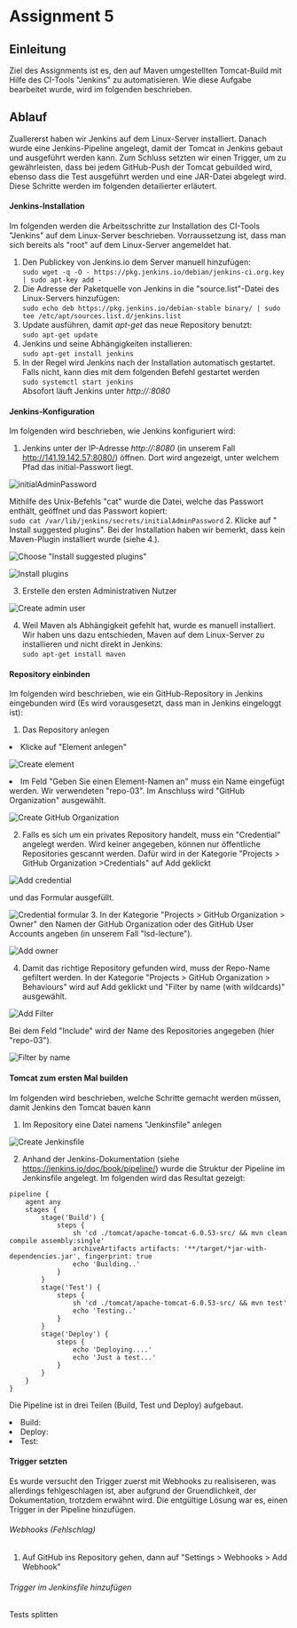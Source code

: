 # Assignment 5
## Einleitung
Ziel des Assignments ist es, den auf Maven umgestellten Tomcat-Build mit Hilfe
des CI-Tools "Jenkins" zu automatisieren. Wie diese Aufgabe bearbeitet wurde, wird
im folgenden beschrieben.
## Ablauf
Zuallererst haben wir Jenkins auf dem Linux-Server installiert. Danach wurde eine
Jenkins-Pipeline angelegt, damit der Tomcat in Jenkins gebaut und
ausgeführt werden kann. Zum Schluss setzten wir einen Trigger, um zu
gewährleisten, dass bei jedem GitHub-Push der Tomcat gebuilded wird, ebenso
dass die Test ausgeführt werden und eine JAR-Datei abgelegt wird. Diese
Schritte werden im folgenden detailierter erläutert.
#### Jenkins-Installation
Im folgenden werden die Arbeitsschritte zur Installation des CI-Tools "Jenkins"
auf dem Linux-Server beschrieben. Vorraussetzung ist, dass man sich bereits
als "root" auf dem Linux-Server angemeldet hat.
1. Den Publickey von Jenkins.io dem Server manuell hinzufügen: <br>
`
 sudo wget -q -O - https://pkg.jenkins.io/debian/jenkins-ci.org.key | sudo apt-key add -
`
2. Die Adresse der Paketquelle von Jenkins in die "source.list"-Datei
des Linux-Servers hinzufügen: <br>
`
sudo echo deb https://pkg.jenkins.io/debian-stable binary/ | sudo tee /etc/apt/sources.list.d/jenkins.list
`
3. Update ausführen, damit <i>apt-get</i> das neue Repository benutzt:<br>
`
sudo apt-get update
`
4. Jenkins und seine Abhängigkeiten installieren:<br>
`
sudo apt-get install jenkins
`
5. In der Regel wird Jenkins nach der Installation automatisch gestartet. Falls
nicht, kann dies mit dem folgenden Befehl gestartet werden<br>
`
sudo systemctl start jenkins
`
<br>Absofort läuft Jenkins unter <i>http://<Server-IP>:8080</i>


#### Jenkins-Konfiguration
Im folgenden wird beschrieben, wie Jenkins konfiguriert wird:
1. Jenkins unter der IP-Adresse <i>http://<Server-IP>:8080</i> (in unserem Fall
  http://141.19.142.57:8080/) öffnen. Dort wird angezeigt, unter welchem Pfad das
  initial-Passwort liegt.

![initialAdminPassword](Pictures/initial_password.png)

  Mithilfe des Unix-Befehls "cat" wurde die Datei, welche das Passwort
  enthält, geöffnet und das Passwort kopiert:<br>
  `
  sudo cat /var/lib/jenkins/secrets/initialAdminPassword
  `
2. Klicke auf " Install suggested plugins". Bei der Installation haben
wir bemerkt, dass kein Maven-Plugin installiert wurde (siehe 4.).

![Choose "Install suggested plugins"](Pictures/install_plugins.png)

![Install plugins](Pictures/install_plugins_2.png)

3. Erstelle den ersten Administrativen Nutzer

![Create admin user](Pictures/create_admin.png)

4. Weil Maven als Abhängigkeit gefehlt hat, wurde es manuell installiert.
Wir haben uns dazu entschieden, Maven auf dem Linux-Server zu installieren und
nicht direkt in Jenkins:<br>
`
sudo apt-get install maven
`

#### Repository einbinden
Im folgenden wird beschrieben, wie ein GitHub-Repository in Jenkins eingebunden
wird (Es wird vorausgesetzt, dass man in Jenkins eingeloggt ist):
1. Das Repository anlegen
<li>Klicke auf "Element anlegen" </li>

![Create element](Pictures/create_element.png)

<li>Im Feld "Geben Sie einen Element-Namen an" muss ein Name eingefügt werden.
Wir verwendeten "repo-03". Im Anschluss wird "GitHub Organization" ausgewählt.

![Create GitHub Organization](Pictures/create_element_2.png)

2. Falls es sich um ein privates Repository handelt, muss ein "Credential"
angelegt werden. Wird keiner angegeben, können nur öffentliche
Repositories gescannt werden. Dafür wird in der Kategorie
"Projects > GitHub Organization >Credentials" auf Add geklickt

![Add credential](Pictures/add_credential.png)

und das Formular ausgefüllt.

![Credential formular](Pictures/credential_formular.png)
3. In der Kategorie "Projects > GitHub Organization > Owner" den Namen der
GitHub Organization oder des GitHub User Accounts angeben
(in unserem Fall "lsd-lecture").

![Add owner](Pictures/owner.png)

4. Damit das richtige Repository gefunden wird, muss der Repo-Name gefiltert
werden. In der Kategorie "Projects > GitHub Organization >
Behaviours" wird auf Add geklickt und "Filter by name (with wildcards)"
ausgewählt.

![Add Filter](Pictures/filter_repo.png)

Bei dem Feld "Include" wird der Name des Repositories angegeben
(hier "repo-03").

![Filter by name](Pictures/filter_name.png)

#### Tomcat zum ersten Mal builden
Im folgenden wird beschrieben, welche Schritte gemacht werden müssen, damit
Jenkins den Tomcat bauen kann
1. Im Repository eine Datei namens "Jenkinsfile" anlegen

![Create Jenkinsfile](Pictures/create_Jenkinsfile.png)

2. Anhand der Jenkins-Dokumentation (siehe https://jenkins.io/doc/book/pipeline/)
wurde die Struktur der Pipeline im Jenkinsfile angelegt. Im folgenden wird
das Resultat gezeigt:

```
pipeline {
    agent any
    stages {
        stage('Build') {
            steps {
                sh 'cd ./tomcat/apache-tomcat-6.0.53-src/ && mvn clean compile assembly:single'
                archiveArtifacts artifacts: '**/target/*jar-with-dependencies.jar', fingerprint: true
                echo 'Building..'
            }
        }
        stage('Test') {
            steps {
                sh 'cd ./tomcat/apache-tomcat-6.0.53-src/ && mvn test'
                echo 'Testing..'
            }
        }
        stage('Deploy') {
            steps {
                echo 'Deploying....'
                echo 'Just a test...'
            }
        }
    }
}
```

Die Pipeline ist in drei Teilen (Build, Test und Deploy) aufgebaut.
<li> Build: </li>
<li> Deploy: </li>
<li> Test: </li>

#### Trigger setzten
Es wurde versucht den Trigger zuerst mit Webhooks zu realisiseren, was
allerdings fehlgeschlagen ist, aber aufgrund der Gruendlichkeit, der Dokumentation,
trotzdem erwähnt wird. Die entgültige Lösung war es, einen Trigger in der
Pipeline hinzufügen.

###### Webhooks (Fehlschlag)
  1. Auf GitHub ins Repository gehen, dann auf "Settings > Webhooks > Add Webhook"

###### Trigger im Jenkinsfile hinzufügen

Tests splitten
